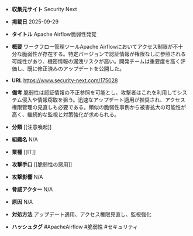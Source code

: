 - **収集元サイト**
Security Next

- **掲載日**
2025-09-29

- **タイトル**
Apache Airflow脆弱性発覚

- **概要**
ワークフロー管理ツールApache Airflowにおいてアクセス制限が不十分な脆弱性が存在する。特定バージョンで認証情報が権限なしに参照される可能性があり、機密情報の漏洩リスクが高い。開発チームは重要度を高く評価し、既に修正済みのアップデートを公開した。

- **URL**
https://www.security-next.com/175028

- **備考**
脆弱性は認証情報の不正参照を可能とし、攻撃者はこれを利用してシステム侵入や情報窃取を狙う。迅速なアップデート適用が推奨され、アクセス権限管理の見直しも必要である。類似の脆弱性事例から被害拡大の可能性が高く、継続的な監視と対策強化が求められる。

- **分類**
[[注意喚起]]

- **組織名**
N/A

- **業種**
[[IT]]

- **攻撃手口**
[[脆弱性の悪用]]

- **攻撃影響**
N/A

- **脅威アクター**
N/A

- **原因**
N/A

- **対処方法**
アップデート適用、アクセス権限見直し、監視強化

- **ハッシュタグ**
#ApacheAirflow #脆弱性 #セキュリティ
